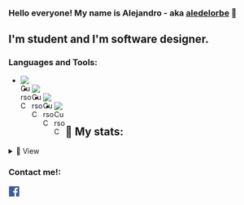 ### Hello everyone! My name is Alejandro - aka [aledelorbe][Facebook] 👋

## I'm student and I'm software designer.

### Languages and Tools:
- <img align="left" alt="CursoC" width="22px" src="https://raw.githubusercontent.com/jmnote/z-icons/master/svg/java.svg" />

- <img align="left" alt="CursoC" width="22px" src="https://raw.githubusercontent.com/jmnote/z-icons/master/svg/python.svg" />

- <img align="left" alt="CursoC" width="22px" src="https://raw.githubusercontent.com/jmnote/z-icons/master/svg/c.svg" />

- <img align="left" alt="CursoC" width="22px" src="https://raw.githubusercontent.com/jmnote/z-icons/master/svg/cpp.svg" />

## 🔎 My stats:
<details>
    <summary>🔎 View </summary>
<br />

![GitHub stats](https://github-readme-stats.vercel.app/api?username=aledelorbe&show_icons=true&theme=tokyonight)

![Top Langs](https://github-readme-stats.vercel.app/api/top-langs/?username=aledelorbe&show_icons=true&theme=tokyonight)

</details>

### Contact me!:

[<img align="left" alt="Facebook" width="22px" src="https://raw.githubusercontent.com/devicons/devicon/2809b567852a4648062a2d3e7c1c531367458c0b/icons/facebook/facebook-original.svg" />][Facebook]




[Facebook]: https://www.facebook.com/martinalejandro.granadosbello